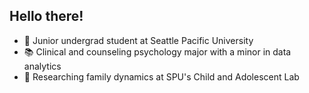 ## Hello there!

- 🌱 Junior undergrad student at Seattle Pacific University
- 📚 Clinical and counseling psychology major with a minor in data analytics
- 🔎 Researching family dynamics at SPU's Child and Adolescent Lab

<!--
**MateoCuadros/MateoCuadros** is a ✨ _special_ ✨ repository because its `README.md` (this file) appears on your GitHub profile.

Here are some ideas to get you started:

- 🔭 I’m currently working on ...
- 🌱 I’m currently learning ...
- 👯 I’m looking to collaborate on ...
- 🤔 I’m looking for help with ...
- 💬 Ask me about ...
- 📫 How to reach me: ...
- 😄 Pronouns: ...
- ⚡ Fun fact: ...
-->
